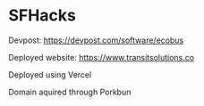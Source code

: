 # SFHacks

Devpost: https://devpost.com/software/ecobus

Deployed website: https://www.transitsolutions.co

Deployed using Vercel

Domain aquired through Porkbun


